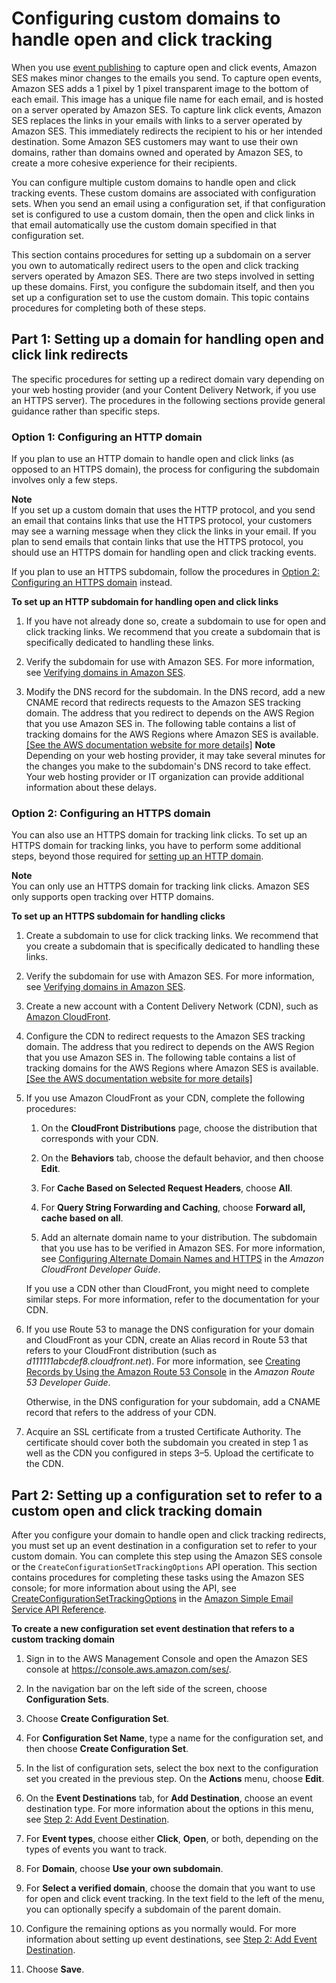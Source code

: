 # Configuring custom domains to handle open and click tracking<a name="configure-custom-open-click-domains"></a>

When you use [event publishing](monitor-using-event-publishing.md) to capture open and click events, Amazon SES makes minor changes to the emails you send\. To capture open events, Amazon SES adds a 1 pixel by 1 pixel transparent image to the bottom of each email\. This image has a unique file name for each email, and is hosted on a server operated by Amazon SES\. To capture link click events, Amazon SES replaces the links in your emails with links to a server operated by Amazon SES\. This immediately redirects the recipient to his or her intended destination\. Some Amazon SES customers may want to use their own domains, rather than domains owned and operated by Amazon SES, to create a more cohesive experience for their recipients\. 

You can configure multiple custom domains to handle open and click tracking events\. These custom domains are associated with configuration sets\. When you send an email using a configuration set, if that configuration set is configured to use a custom domain, then the open and click links in that email automatically use the custom domain specified in that configuration set\.

This section contains procedures for setting up a subdomain on a server you own to automatically redirect users to the open and click tracking servers operated by Amazon SES\. There are two steps involved in setting up these domains\. First, you configure the subdomain itself, and then you set up a configuration set to use the custom domain\. This topic contains procedures for completing both of these steps\.

## Part 1: Setting up a domain for handling open and click link redirects<a name="configure-custom-open-click-domain"></a>

The specific procedures for setting up a redirect domain vary depending on your web hosting provider \(and your Content Delivery Network, if you use an HTTPS server\)\. The procedures in the following sections provide general guidance rather than specific steps\.

### Option 1: Configuring an HTTP domain<a name="configure-custom-open-click-domain-http"></a>

If you plan to use an HTTP domain to handle open and click links \(as opposed to an HTTPS domain\), the process for configuring the subdomain involves only a few steps\.

**Note**  
If you set up a custom domain that uses the HTTP protocol, and you send an email that contains links that use the HTTPS protocol, your customers may see a warning message when they click the links in your email\. If you plan to send emails that contain links that use the HTTPS protocol, you should use an HTTPS domain for handling open and click tracking events\.

If you plan to use an HTTPS subdomain, follow the procedures in [Option 2: Configuring an HTTPS domain](#configure-custom-open-click-domain-https) instead\.

**To set up an HTTP subdomain for handling open and click links**

1. If you have not already done so, create a subdomain to use for open and click tracking links\. We recommend that you create a subdomain that is specifically dedicated to handling these links\.

1. Verify the subdomain for use with Amazon SES\. For more information, see [Verifying domains in Amazon SES](verify-domains.md)\.

1. Modify the DNS record for the subdomain\. In the DNS record, add a new CNAME record that redirects requests to the Amazon SES tracking domain\. The address that you redirect to depends on the AWS Region that you use Amazon SES in\. The following table contains a list of tracking domains for the AWS Regions where Amazon SES is available\.    
[\[See the AWS documentation website for more details\]](http://docs.aws.amazon.com/ses/latest/DeveloperGuide/configure-custom-open-click-domains.html)
**Note**  
Depending on your web hosting provider, it may take several minutes for the changes you make to the subdomain's DNS record to take effect\. Your web hosting provider or IT organization can provide additional information about these delays\.

### Option 2: Configuring an HTTPS domain<a name="configure-custom-open-click-domain-https"></a>

You can also use an HTTPS domain for tracking link clicks\. To set up an HTTPS domain for tracking links, you have to perform some additional steps, beyond those required for [setting up an HTTP domain](#configure-custom-open-click-domain-http)\.

**Note**  
You can only use an HTTPS domain for tracking link clicks\. Amazon SES only supports open tracking over HTTP domains\.

**To set up an HTTPS subdomain for handling clicks**

1. Create a subdomain to use for click tracking links\. We recommend that you create a subdomain that is specifically dedicated to handling these links\. 

1. Verify the subdomain for use with Amazon SES\. For more information, see [Verifying domains in Amazon SES](verify-domains.md)\.

1. Create a new account with a Content Delivery Network \(CDN\), such as [Amazon CloudFront](https://aws.amazon.com/cloudfront)\.

1. Configure the CDN to redirect requests to the Amazon SES tracking domain\. The address that you redirect to depends on the AWS Region that you use Amazon SES in\. The following table contains a list of tracking domains for the AWS Regions where Amazon SES is available\.    
[\[See the AWS documentation website for more details\]](http://docs.aws.amazon.com/ses/latest/DeveloperGuide/configure-custom-open-click-domains.html)

1. If you use Amazon CloudFront as your CDN, complete the following procedures:

   1.  On the **CloudFront Distributions** page, choose the distribution that corresponds with your CDN\.

   1. On the **Behaviors** tab, choose the default behavior, and then choose **Edit**\.

   1. For **Cache Based on Selected Request Headers**, choose **All**\.

   1. For **Query String Forwarding and Caching**, choose **Forward all, cache based on all**\.

   1. Add an alternate domain name to your distribution\. The subdomain that you use has to be verified in Amazon SES\. For more information, see [Configuring Alternate Domain Names and HTTPS](https://docs.aws.amazon.com/AmazonCloudFront/latest/DeveloperGuide/cnames-and-https-procedures.html) in the *Amazon CloudFront Developer Guide*\.

   If you use a CDN other than CloudFront, you might need to complete similar steps\. For more information, refer to the documentation for your CDN\.

1. If you use Route 53 to manage the DNS configuration for your domain and CloudFront as your CDN, create an Alias record in Route 53 that refers to your CloudFront distribution \(such as *d111111abcdef8\.cloudfront\.net*\)\. For more information, see [Creating Records by Using the Amazon Route 53 Console](https://docs.aws.amazon.com/Route53/latest/DeveloperGuide/resource-record-sets-creating.html) in the *Amazon Route 53 Developer Guide*\.

   Otherwise, in the DNS configuration for your subdomain, add a CNAME record that refers to the address of your CDN\.

1. Acquire an SSL certificate from a trusted Certificate Authority\. The certificate should cover both the subdomain you created in step 1 as well as the CDN you configured in steps 3–5\. Upload the certificate to the CDN\.

## Part 2: Setting up a configuration set to refer to a custom open and click tracking domain<a name="configure-custom-open-click-domain-config-set"></a>

After you configure your domain to handle open and click tracking redirects, you must set up an event destination in a configuration set to refer to your custom domain\. You can complete this step using the Amazon SES console or the `CreateConfigurationSetTrackingOptions` API operation\. This section contains procedures for completing these tasks using the Amazon SES console; for more information about using the API, see [CreateConfigurationSetTrackingOptions](https://docs.aws.amazon.com/ses/latest/APIReference/API_CreateConfigurationSetTrackingOptions.html) in the [Amazon Simple Email Service API Reference](https://docs.aws.amazon.com/ses/latest/APIReference/)\.

**To create a new configuration set event destination that refers to a custom tracking domain**

1. Sign in to the AWS Management Console and open the Amazon SES console at [https://console\.aws\.amazon\.com/ses/](https://console.aws.amazon.com/ses/)\.

1. In the navigation bar on the left side of the screen, choose **Configuration Sets**\.

1. Choose **Create Configuration Set**\.

1. For **Configuration Set Name**, type a name for the configuration set, and then choose **Create Configuration Set**\.

1. In the list of configuration sets, select the box next to the configuration set you created in the previous step\. On the **Actions** menu, choose **Edit**\.

1. On the **Event Destinations** tab, for **Add Destination**, choose an event destination type\. For more information about the options in this menu, see [Step 2: Add Event Destination](event-publishing-add-event-destination.md)\.

1. For **Event types**, choose either **Click**, **Open**, or both, depending on the types of events you want to track\.

1. For **Domain**, choose **Use your own subdomain**\.

1. For **Select a verified domain**, choose the domain that you want to use for open and click event tracking\. In the text field to the left of the menu, you can optionally specify a subdomain of the parent domain\. 

1. Configure the remaining options as you normally would\. For more information about setting up event destinations, see [Step 2: Add Event Destination](event-publishing-add-event-destination.md)\.

1. Choose **Save**\.